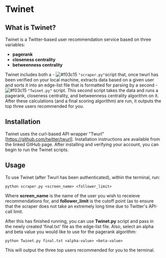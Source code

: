 # Twinet

## What is Twinet?

Twinet is a Twitter-based user recommendation service based on three variables:
- **pagerank**
- **closeness centrality**
- **betweenness centrality**

Twinet includes both a - ![#f03c15](https://placehold.it/15/f03c15/000000?text=+) `"scraper.py"`script that, once twurl has been verified on your local machine, extracts data based on a given user and sorts it into an edge-list file that is formatted for parsing by a second - ![#f03c15](https://placehold.it/15/f03c15/000000?text=+) `"Twinet.py"` script. This second script takes the data and runs a pagerank, closeness centrality, and betweenness centrality algorithm on it. After these calculations (and a final scoring algorithm) are run, it outputs the top three users recommended for you.

## Installation

Twinet uses the curl-based API wrapper "Twurl" [https://github.com/twitter/twurl]. Installation instructions are available from the linked GitHub page. After installing and verifying your account, you can begin to run the Twinet scripts.

## Usage

To use Twinet (after Twurl has been authenticated), within the terminal, run:

`python scraper.py <screen_name> <follower_limit>`

Where **screen_name** is the name of the user you wish to receieve recommendations for, and **follower_limit** is the cutoff point (as to ensure that the scraper does not take an extremely long time due to Twitter's API-call limit.

After this has finished running, you can use **Twinet.py** script and pass in the newly created 'final.txt' file as the edge-list file. Also, select an alpha and beta value you would like to use for the pagerank algorithm:

`python Twinet.py final.txt <alpha-value> <beta-value>`

This will output the three top users recommended for you to the terminal.
